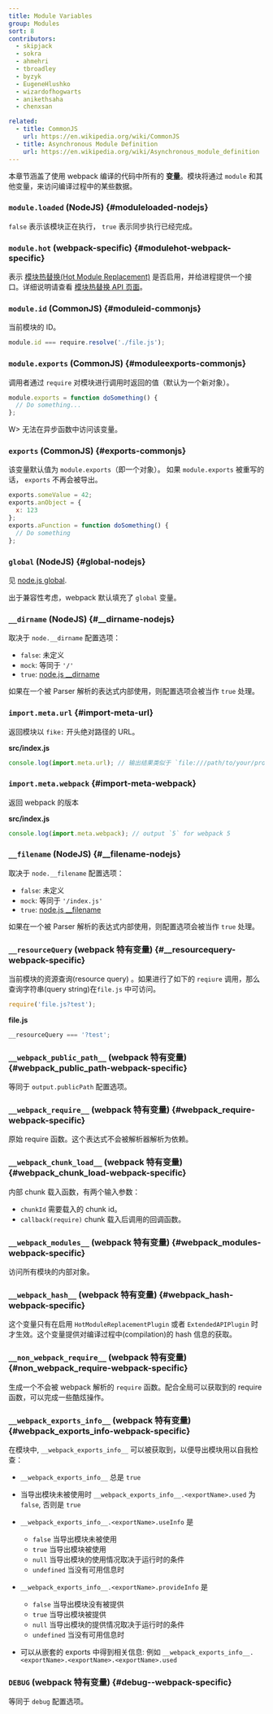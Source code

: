 ```yaml
---
title: Module Variables
group: Modules
sort: 8
contributors:
  - skipjack
  - sokra
  - ahmehri
  - tbroadley
  - byzyk
  - EugeneHlushko
  - wizardofhogwarts
  - anikethsaha
  - chenxsan

related:
  - title: CommonJS
    url: https://en.wikipedia.org/wiki/CommonJS
  - title: Asynchronous Module Definition
    url: https://en.wikipedia.org/wiki/Asynchronous_module_definition
---
```


本章节涵盖了使用 webpack 编译的代码中所有的 __变量__。模块将通过 `module` 和其他变量，来访问编译过程中的某些数据。


### `module.loaded` (NodeJS) {#moduleloaded-nodejs}

`false` 表示该模块正在执行， `true` 表示同步执行已经完成。


### `module.hot` (webpack-specific) {#modulehot-webpack-specific}

表示 [模块热替换(Hot Module Replacement)](/concepts/hot-module-replacement) 是否启用，并给进程提供一个接口。详细说明请查看 [模块热替换 API 页面](/api/hot-module-replacement)。


### `module.id` (CommonJS) {#moduleid-commonjs}

当前模块的 ID。

``` javascript
module.id === require.resolve('./file.js');
```


### `module.exports` (CommonJS) {#moduleexports-commonjs}

调用者通过 `require` 对模块进行调用时返回的值（默认为一个新对象）。

``` javascript
module.exports = function doSomething() {
  // Do something...
};
```

W> 无法在异步函数中访问该变量。


### `exports` (CommonJS) {#exports-commonjs}

该变量默认值为 `module.exports`（即一个对象）。 如果 `module.exports` 被重写的话， `exports` 不再会被导出。

``` javascript
exports.someValue = 42;
exports.anObject = {
  x: 123
};
exports.aFunction = function doSomething() {
  // Do something
};
```


### `global` (NodeJS) {#global-nodejs}

见 [node.js global](https://nodejs.org/api/globals.html#globals_global).

出于兼容性考虑，webpack 默认填充了 `global` 变量。


### `__dirname` (NodeJS) {#__dirname-nodejs}

取决于 `node.__dirname` 配置选项：

- `false`: 未定义
- `mock`: 等同于 `'/'`
- `true`: [node.js __dirname](https://nodejs.org/api/globals.html#globals_dirname)

如果在一个被 Parser 解析的表达式内部使用，则配置选项会被当作 `true` 处理。

### `import.meta.url` {#import-meta-url}

返回模块以 `fike:` 开头绝对路径的 URL。

__src/index.js__

```javascript
console.log(import.meta.url); // 输出结果类似于 `file:///path/to/your/project/src/index.js`
```

### `import.meta.webpack` {#import-meta-webpack}

返回 webpack 的版本

__src/index.js__

```javascript
console.log(import.meta.webpack); // output `5` for webpack 5
```

### `__filename` (NodeJS) {#__filename-nodejs}

取决于 `node.__filename` 配置选项：

- `false`: 未定义
- `mock`: 等同于 `'/index.js'`
- `true`: [node.js __filename](https://nodejs.org/api/globals.html#globals_filename)

如果在一个被 Parser 解析的表达式内部使用，则配置选项会被当作 `true` 处理。


### `__resourceQuery` (webpack 特有变量) {#__resourcequery-webpack-specific}

当前模块的资源查询(resource query) 。如果进行了如下的 `reqiure` 调用，那么查询字符串(query string)在`file.js` 中可访问。

``` javascript
require('file.js?test');
```

__file.js__

``` javascript
__resourceQuery === '?test';
```


### `__webpack_public_path__` (webpack 特有变量) {#__webpack_public_path__-webpack-specific}

等同于 `output.publicPath` 配置选项。


### `__webpack_require__` (webpack 特有变量) {#__webpack_require__-webpack-specific}

原始 require 函数。这个表达式不会被解析器解析为依赖。


### `__webpack_chunk_load__` (webpack 特有变量) {#__webpack_chunk_load__-webpack-specific}

内部 chunk 载入函数，有两个输入参数：

- `chunkId` 需要载入的 chunk id。
- `callback(require)` chunk 载入后调用的回调函数。


### `__webpack_modules__` (webpack 特有变量) {#__webpack_modules__-webpack-specific}

访问所有模块的内部对象。


### `__webpack_hash__` (webpack 特有变量) {#__webpack_hash__-webpack-specific}

这个变量只有在启用 `HotModuleReplacementPlugin` 或者 `ExtendedAPIPlugin` 时才生效。这个变量提供对编译过程中(compilation)的 hash 信息的获取。


### `__non_webpack_require__` (webpack 特有变量) {#__non_webpack_require__-webpack-specific}

生成一个不会被 webpack 解析的 `require` 函数。配合全局可以获取到的 require 函数，可以完成一些酷炫操作。


### `__webpack_exports_info__` (webpack 特有变量) {#__webpack_exports_info__-webpack-specific}

在模块中, `__webpack_exports_info__` 可以被获取到，以便导出模块用以自我检查：

- `__webpack_exports_info__` 总是 `true`

- 当导出模块未被使用时 `__webpack_exports_info__.<exportName>.used` 为 `false`, 否则是 `true`

- `__webpack_exports_info__.<exportName>.useInfo` 是

    - `false` 当导出模块未被使用
    - `true` 当导出模块被使用
    - `null` 当导出模块的使用情况取决于运行时的条件
    - `undefined` 当没有可用信息时

- `__webpack_exports_info__.<exportName>.provideInfo` 是

    - `false` 当导出模块没有被提供
    - `true` 当导出模块被提供
    - `null` 当导出模块的提供情况取决于运行时的条件
    - `undefined` 当没有可用信息时

- 可以从嵌套的 exports 中得到相关信息: 例如 `__webpack_exports_info__.<exportName>.<exportName>.<exportName>.used`

### `DEBUG`  (webpack 特有变量) {#debug--webpack-specific}

等同于 `debug` 配置选项。

